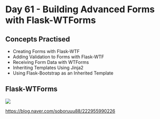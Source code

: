 # Day 61 - Building Advanced Forms with Flask-WTForms
## Concepts Practised
- Creating Forms with Flask-WTF
- Adding Validation to Forms with Flask-WTF
- Receiving Form Data with WTForms
- Inheriting Templates Using Jinja2
- Using Flask-Bootstrap as an Inherited Template
## Flask-WTForms
<img src="https://postfiles.pstatic.net/MjAyMjEyMTRfNjIg/MDAxNjcxMDI3OTIxNDcw.top_0lV4BoH9two24UeYRME4EiEzeXRChjf-Pvt77wog._PY7uP754226pPmLFIFEZidTNXFTrfZVtsKyAVkxkOAg.GIF.soboruuu88/complete2.gif?type=w773">

https://blog.naver.com/soboruuu88/222955990226

